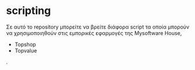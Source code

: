 # scripting
Σε αυτό το repository μπορείτε να βρείτε διάφορα script τα οποία μπορούν να χρησιμοποιηθούν στις εμπορικές εφαρμογές της Mysoftware House, <ul><li>Topshop</li><li>Topvalue</li></ul>.
